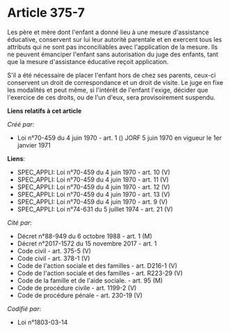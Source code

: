 # Article 375-7

Les père et mère dont l'enfant a donné lieu à une mesure d'assistance éducative, conservent sur lui leur autorité parentale
et en exercent tous les attributs qui ne sont pas inconciliables avec l'application de la mesure. Ils ne peuvent émanciper
l'enfant sans autorisation du juge des enfants, tant que la mesure d'assistance éducative reçoit application.

S'il a été nécessaire de placer l'enfant hors de chez ses parents, ceux-ci conservent un droit de correspondance et un droit
de visite. Le juge en fixe les modalités et peut même, si l'intérêt de l'enfant l'exige, décider que l'exercice de ces
droits, ou de l'un d'eux, sera provisoirement suspendu.

**Liens relatifs à cet article**

_Créé par_:

  - Loi n°70-459 du 4 juin 1970 - art. 1 () JORF 5 juin 1970 en vigueur le 1er janvier 1971

**Liens**:

  - SPEC_APPLI: Loi n°70-459 du 4 juin 1970 - art. 10 (V)
  - SPEC_APPLI: Loi n°70-459 du 4 juin 1970 - art. 11 (V)
  - SPEC_APPLI: Loi n°70-459 du 4 juin 1970 - art. 12 (V)
  - SPEC_APPLI: Loi n°70-459 du 4 juin 1970 - art. 13 (V)
  - SPEC_APPLI: Loi n°70-459 du 4 juin 1970 - art. 9 (V)
  - SPEC_APPLI: Loi n°74-631 du 5 juillet 1974 - art. 21 (V)

_Cité par_:

  - Décret n°88-949 du 6 octobre 1988 - art. 1 (M)
  - Décret n°2017-1572 du 15 novembre 2017 - art. 1
  - Code civil - art. 375-5 (V)
  - Code civil - art. 378-1 (V)
  - Code de l'action sociale et des familles - art. D216-1 (V)
  - Code de l'action sociale et des familles - art. R223-29 (V)
  - Code de la famille et de l'aide sociale. - art. 95 (M)
  - Code de procédure civile - art. 1199-2 (V)
  - Code de procédure pénale - art. 230-19 (V)

_Codifié par_:

  - Loi n°1803-03-14
